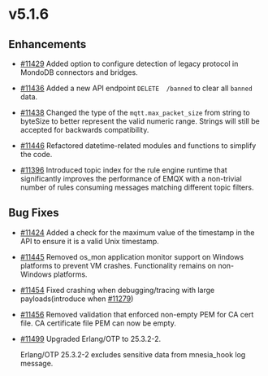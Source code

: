 # v5.1.6

## Enhancements

- [#11429](https://github.com/emqx/emqx/pull/11429) Added option to configure detection of legacy protocol in MondoDB connectors and bridges.

- [#11436](https://github.com/emqx/emqx/pull/11436) Added a new API endpoint `DELETE  /banned` to clear all `banned` data.

- [#11438](https://github.com/emqx/emqx/pull/11438) Changed the type of the `mqtt.max_packet_size` from string to byteSize to better represent the valid numeric range.
  Strings will still be accepted for backwards compatibility.

- [#11446](https://github.com/emqx/emqx/pull/11446) Refactored datetime-related modules and functions to simplify the code.

- [#11396](https://github.com/emqx/emqx/pull/11396) Introduced topic index for the rule engine runtime that significantly improves the performance of EMQX with a non-trivial number of rules consuming messages matching different topic filters.

## Bug Fixes

- [#11424](https://github.com/emqx/emqx/pull/11424) Added a check for the maximum value of the timestamp in the API to ensure it is a valid Unix timestamp.

- [#11445](https://github.com/emqx/emqx/pull/11445) Removed os_mon application monitor support on Windows platforms to prevent VM crashes.
  Functionality remains on non-Windows platforms.

- [#11454](https://github.com/emqx/emqx/pull/11454) Fixed crashing when debugging/tracing with large payloads(introduce when [#11279](https://github.com/emqx/emqx/pull/11279))

- [#11456](https://github.com/emqx/emqx/pull/11456) Removed validation that enforced non-empty PEM for CA cert file.
  CA certificate file PEM can now be empty.

- [#11499](https://github.com/emqx/emqx/pull/11499) Upgraded Erlang/OTP to 25.3.2-2.

  Erlang/OTP 25.3.2-2 excludes sensitive data from mnesia_hook log message.
